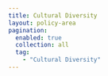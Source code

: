 ```yaml
---
title: Cultural Diversity
layout: policy-area
pagination:
  enabled: true
  collection: all
  tag:
    - "Cultural Diversity"
---
```

